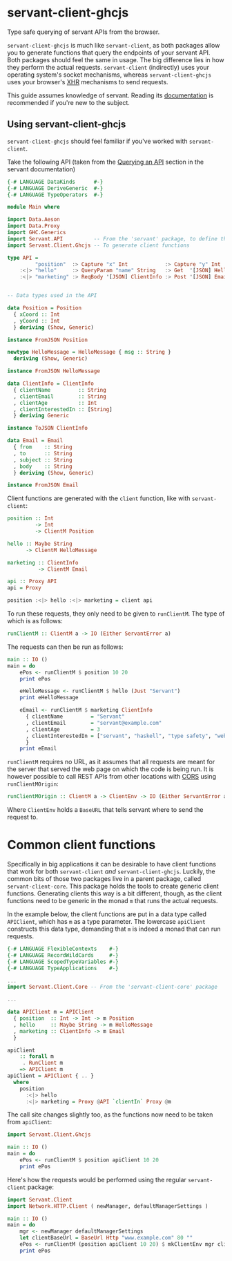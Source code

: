 # servant-client-ghcjs

Type safe querying of servant APIs from the browser.

`servant-client-ghcjs` is much like `servant-client`, as both packages allow you to generate functions that query the endpoints of your servant API. Both packages should feel the same in usage. The big difference lies in how they perform the actual requests. `servant-client` (indirectly) uses your operating system's socket mechanisms, whereas `servant-client-ghcjs` uses your browser's [XHR](https://developer.mozilla.org/en-US/docs/Web/API/XMLHttpRequest/Using_XMLHttpRequest) mechanisms to send requests.

This guide assumes knowledge of servant. Reading its [documentation](http://docs.servant.dev) is recommended if you're new to the subject.

## Using servant-client-ghcjs
`servant-client-ghcjs` should feel familiar if you've worked with `servant-client`.

Take the following API (taken from the [Querying an API](http://docs.servant.dev/en/latest/tutorial/Client.html) section in the servant documentation)

```haskell
{-# LANGUAGE DataKinds      #-}
{-# LANGUAGE DeriveGeneric  #-}
{-# LANGUAGE TypeOperators  #-}

module Main where

import Data.Aeson
import Data.Proxy
import GHC.Generics
import Servant.API          -- From the 'servant' package, to define the API itself
import Servant.Client.Ghcjs -- To generate client functions

type API =
         "position"  :> Capture "x" Int            :> Capture "y" Int          :> Get '[JSON] Position
    :<|> "hello"     :> QueryParam "name" String   :> Get  '[JSON] HelloMessage
    :<|> "marketing" :> ReqBody '[JSON] ClientInfo :> Post '[JSON] Email


-- Data types used in the API

data Position = Position
  { xCoord :: Int
  , yCoord :: Int
  } deriving (Show, Generic)

instance FromJSON Position

newtype HelloMessage = HelloMessage { msg :: String }
  deriving (Show, Generic)

instance FromJSON HelloMessage

data ClientInfo = ClientInfo
  { clientName         :: String
  , clientEmail        :: String
  , clientAge          :: Int
  , clientInterestedIn :: [String]
  } deriving Generic

instance ToJSON ClientInfo

data Email = Email
  { from    :: String
  , to      :: String
  , subject :: String
  , body    :: String
  } deriving (Show, Generic)

instance FromJSON Email
```

Client functions are generated with the `client` function, like with `servant-client`:

```haskell
position :: Int
         -> Int
         -> ClientM Position

hello :: Maybe String
      -> ClientM HelloMessage

marketing :: ClientInfo
          -> ClientM Email

api :: Proxy API
api = Proxy

position :<|> hello :<|> marketing = client api
```

To run these requests, they only need to be given to `runClientM`. The type of which is as follows:

```haskell
runClientM :: ClientM a -> IO (Either ServantError a)
```

The requests can then be run as follows:

```haskell
main :: IO ()
main = do
    ePos <- runClientM $ position 10 20
    print ePos

    eHelloMessage <- runClientM $ hello (Just "Servant")
    print eHelloMessage

    eEmail <- runClientM $ marketing ClientInfo
      { clientName         = "Servant"
      , clientEmail        = "servant@example.com"
      , clientAge          = 3
      , clientInterestedIn = ["servant", "haskell", "type safety", "web apps"]
      }
    print eEmail
```

`runClientM` requires no URL, as it assumes that all requests are meant for the server that served the web page on which the code is being run. It is however possible to call REST APIs from other locations with [CORS](https://developer.mozilla.org/en-US/docs/Web/HTTP/CORS) using `runClientMOrigin`:

```haskell
runClientMOrigin :: ClientM a -> ClientEnv -> IO (Either ServantError a)
```

Where `ClientEnv` holds a `BaseURL` that tells servant where to send the request to.

# Common client functions
Specifically in big applications it can be desirable to have client functions that work for both `servant-client` *and* `servant-client-ghcjs`. Luckily, the common bits of those two packages live in a parent package, called `servant-client-core`. This package holds the tools to create generic client functions. Generating clients this way is a bit different, though, as the client functions need to be generic in the monad `m` that runs the actual requests.

In the example below, the client functions are put in a data type called `APIClient`, which has `m` as a type parameter. The lowercase `apiClient` constructs this data type, demanding that `m` is indeed a monad that can run requests.

```haskell
{-# LANGUAGE FlexibleContexts    #-}
{-# LANGUAGE RecordWildCards     #-}
{-# LANGUAGE ScopedTypeVariables #-}
{-# LANGUAGE TypeApplications    #-}

...
import Servant.Client.Core -- From the 'servant-client-core' package

...

data APIClient m = APIClient
  { position  :: Int -> Int -> m Position
  , hello     :: Maybe String -> m HelloMessage
  , marketing :: ClientInfo -> m Email
  }

apiClient
    :: forall m
     . RunClient m
    => APIClient m
apiClient = APIClient { .. }
  where
    position
      :<|> hello
      :<|> marketing = Proxy @API `clientIn` Proxy @m
```

The call site changes slightly too, as the functions now need to be taken from `apiClient`:

```haskell
import Servant.Client.Ghcjs

main :: IO ()
main = do
    ePos <- runClientM $ position apiClient 10 20
    print ePos
```

Here's how the requests would be performed using the regular `servant-client` package:

```haskell
import Servant.Client
import Network.HTTP.Client ( newManager, defaultManagerSettings )

main :: IO ()
main = do
    mgr <- newManager defaultManagerSettings
    let clientBaseUrl = BaseUrl Http "www.example.com" 80 ""
    ePos <- runClientM (position apiClient 10 20) $ mkClientEnv mgr clientBaseUrl
    print ePos
```
